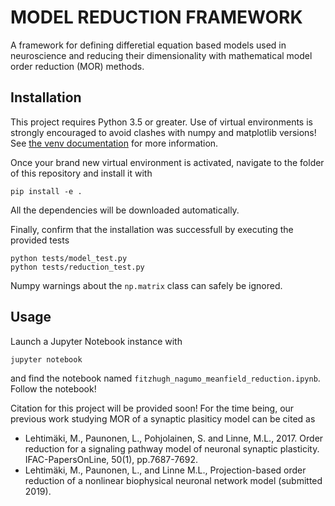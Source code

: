 # MODEL REDUCTION FRAMEWORK

A framework for defining differetial equation based models used in neuroscience
and reducing their dimensionality with mathematical model order reduction (MOR) methods.

## Installation

This project requires Python 3.5 or greater. Use of virtual environments is
strongly encouraged to avoid clashes with numpy and matplotlib versions! See
[the venv documentation](https://docs.python.org/3/tutorial/venv.html) for more
information.

Once your brand new virtual environment is activated, navigate to the folder of
this repository and install it with 
``` 
pip install -e .  
```
All the dependencies will be downloaded automatically.

Finally, confirm that the installation was successfull by executing the provided tests
```
python tests/model_test.py
python tests/reduction_test.py
```
Numpy warnings about the `np.matrix` class can safely be ignored.

## Usage

Launch a Jupyter Notebook instance with
```
jupyter notebook
```
and find the notebook named `fitzhugh_nagumo_meanfield_reduction.ipynb`. Follow the notebook!

Citation for this project will be provided soon! For the time being, our previous work studying MOR
of a synaptic plasiticy model can be cited as 

- Lehtimäki, M., Paunonen, L., Pohjolainen, S. and Linne, M.L., 2017. Order
  reduction for a signaling pathway model of neuronal synaptic plasticity.
  IFAC-PapersOnLine, 50(1), pp.7687-7692.
- Lehtimäki, M., Paunonen, L., and Linne M.L., Projection-based
  order reduction of a nonlinear biophysical neuronal network model (submitted 2019).
